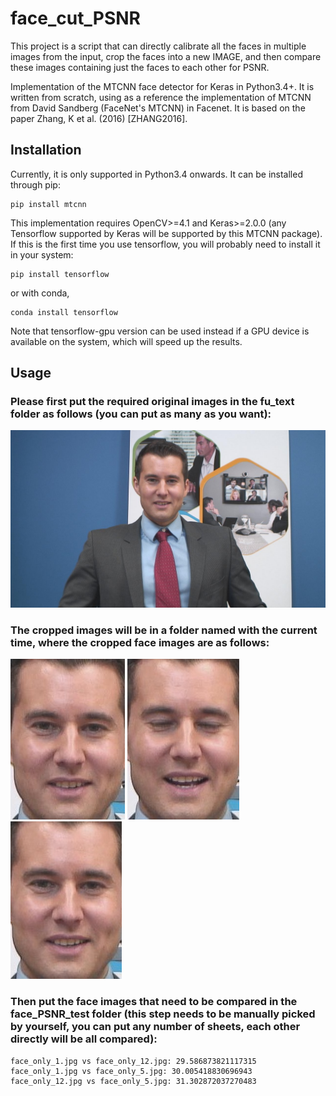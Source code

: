 # face_cut_PSNR

This project is a script that can directly calibrate all the faces in multiple images from the input, crop the faces into a new IMAGE, and then compare these images containing just the faces to each other for PSNR.

Implementation of the MTCNN face detector for Keras in Python3.4+. It is written from scratch, using as a reference the implementation of MTCNN from David Sandberg (FaceNet's MTCNN) in Facenet. It is based on the paper Zhang, K et al. (2016) [ZHANG2016].

## Installation

Currently, it is only supported in Python3.4 onwards. It can be installed through pip:
```
pip install mtcnn
```
This implementation requires OpenCV>=4.1 and Keras>=2.0.0 (any Tensorflow supported by Keras will be supported by this MTCNN package). If this is the first time you use tensorflow, you will probably need to install it in your system:
```
pip install tensorflow
```
or with conda,
```
conda install tensorflow
```
Note that tensorflow-gpu version can be used instead if a GPU device is available on the system, which will speed up the results.

## Usage 
### Please first put the required original images in the fu_text folder as follows (you can put as many as you want):
![image](https://github.com/FUCHENHOSEI/face_cut_PSNR/blob/main/fu_test/1.jpg)

### The cropped images will be in a folder named with the current time, where the cropped face images are as follows:
![image](https://github.com/FUCHENHOSEI/face_cut_PSNR/blob/main/20230818172324/face_only_1.jpg)
![image](https://github.com/FUCHENHOSEI/face_cut_PSNR/blob/main/20230818172324/face_only_12.jpg)
![image](https://github.com/FUCHENHOSEI/face_cut_PSNR/blob/main/20230818172324/face_only_5.jpg)

### Then put the face images that need to be compared in the face_PSNR_test folder (this step needs to be manually picked by yourself, you can put any number of sheets, each other directly will be all compared):
```
face_only_1.jpg vs face_only_12.jpg: 29.586873821117315
face_only_1.jpg vs face_only_5.jpg: 30.005418830696943
face_only_12.jpg vs face_only_5.jpg: 31.302872037270483
```
